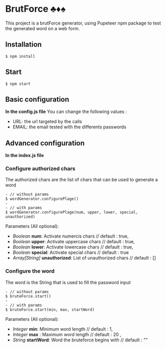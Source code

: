 # BrutForce ♣♦♠
This project is a brutForce generator,
using Pupeteer npm package
to test the generated word on a web form.

## Installation
```
$ npm install
```

## Start
```
$ npm start
```

## Basic configuration
**In the config.js file**
You can change the following values :
* URL: the url targeted by the calls
* EMAIL: the email tested with the differents passwords

## Advanced configuration
**In the index.js file**
### Configure authorized chars
The authorized chars are the list of chars that can be used to generate a word
```
- // without params
$ wordGenerator.configurePlage()
-
- // with params
$ wordGenerator.configurePlage(num, upper, lower, special, unauthorized)
```
Parameters (All optional):
* _Boolean_ **num**: Activate numercis chars // default : true, 
* _Boolean_ **upper**: Activate uppercase chars  // default : true, 
* _Boolean_ **lower**: Activate lowercase chars // default : true, 
* _Boolean_ **special**: Activate special chars // default : true
* _Array[String]_ **unauthorized**: List of unauthorized chars // default : []

### Configure the word
The word is the String that is used to fill the password input
```
- // without params
$ bruteForce.start()
-
- // with params
$ bruteForce.start(min, max, startWord)
```
Parameters (All optional):
* _Integer_ **min**: Minimum word length // default : 1, 
* _Integer_ **max** : Maximum word length // default : 20 , 
* _String_ **startWord**: Word the bruteforce begins with // default : ""
